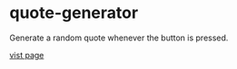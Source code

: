 # quote-generator
Generate a random quote whenever the button is pressed.

[vist page](https://ali-alzaiat.github.io/quote-generator/)
